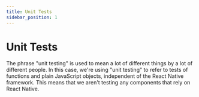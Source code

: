 ```yaml
---
title: Unit Tests
sidebar_position: 1
---
```


# Unit Tests

The phrase "unit testing" is used to mean a lot of different things by a lot of different people. In this case, we're using "unit testing" to refer to tests of functions and plain JavaScript objects, independent of the React Native framework. This means that we aren't testing any components that rely on React Native.
